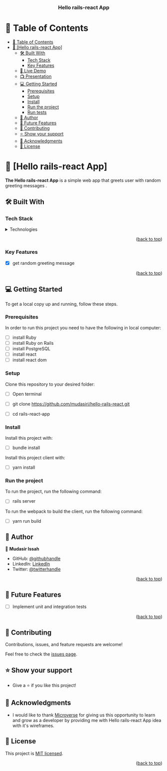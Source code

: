 <a name="readme-top"></a>

<div align="center">
  <h3><b>Hello rails-react App</b></h3>
</div>

# 📗 Table of Contents

- [📗 Table of Contents](#-table-of-contents)
- [📖 \[Hello rails-react App\] ](#-budget-app-)
  - [🛠 Built With ](#-built-with-)
    - [Tech Stack ](#tech-stack-)
    - [Key Features ](#key-features-)
  - [🚀 Live Demo](#live-demo)
  - [📺 Presentation ](#presentation)
  - [💻 Getting Started ](#-getting-started-)
    - [Prerequisites](#prerequisites)
    - [Setup](#setup)
    - [Install](#install)
    - [Run the project](#run-the-project)
    - [Run tests](#run-tests)
  - [👤 Author ](#-author-)
  - [🔭 Future Features ](#-future-features-)
  - [🤝 Contributing ](#-contributing-)
  - [⭐️ Show your support ](#️-show-your-support-)
  - [🙏 Acknowledgments ](#-acknowledgments-)
  - [📝 License ](#-license-)

<!-- PROJECT DESCRIPTION -->

# 📖 [Hello rails-react App] <a name="about-project"></a>

**The Hello rails-react App** is a simple web app that greets user with random greeting messages .

## 🛠 Built With <a name="built-with-Ruby"></a>

### Tech Stack <a name="tech-stack"></a>

<details>
<summary>Technologies</summary>
  <ul>
    <li><a href="https://www.ruby-lang.org/en/">Ruby</a></li>
    <li><a href="https://rubyonrails.org/">Ruby on Rails</a></li>
    <li><a href="https://www.postgresql.org/">PostgreSQL</a></li>
    <li><a href="https://legacy.reactjs.org/">React</a></li>
  </ul>
</details>

<p align="right">(<a href="#readme-top">back to top</a>)</p>

<!-- Features -->

### Key Features <a name="key-features"></a>
- [x] get random greeting message


<p align="right">(<a href="#readme-top">back to top</a>)</p>

<!-- GETTING STARTED -->

## 💻 Getting Started <a name="getting-started"></a>

To get a local copy up and running, follow these steps.

### Prerequisites

In order to run this project you need to have the following in local computer:

- [ ] install Ruby
- [ ] install Ruby on Rails
- [ ] install PostgreSQL
- [ ] install react
- [ ] install react dom

### Setup

Clone this repository to your desired folder:

- [ ] Open terminal
- [ ] git clone https://github.com/mudasiri/hello-rails-react.git
- [ ] cd rails-react-app
  

### Install

Install this project with:

 - [ ] bundle install

Install this project client with:

 - [ ] yarn install


### Run the project

To run the project, run the following command:

- [ ] rails server

To run the webpack to build the client, run the following command:

- [ ] yarn run build

<!-- AUTHORS -->

## 👤 Author <a name="authors"></a>

👤 **Mudasir Issah**

- GitHub: [@githubhandle](https://github.com/mudasiri) 
- LinkedIn: [LinkedIn](https://www.linkedin.com/in/mudasiri/)
- Twitter: [@twitterhandle](https://twitter.com/mudasiri) 


<p align="right">(<a href="#readme-top">back to top</a>)</p>

<!-- FUTURE FEATURES -->

## 🔭 Future Features <a name="future-features"></a>

- [ ] Implement unit and integration tests

<p align="right">(<a href="#readme-top">back to top</a>)</p>

<!-- CONTRIBUTING -->

## 🤝 Contributing <a name="contributing"></a>

Contributions, issues, and feature requests are welcome!

Feel free to check the [issues page](https://github.com/mudasiri/hello-rails-react.git/issues).


<!-- SUPPORT -->

## ⭐️ Show your support <a name="support"></a>

- Give a ⭐️ if you like this project!


<!-- ACKNOWLEDGEMENTS -->

## 🙏 Acknowledgments <a name="acknowledgements"></a>

-  I would like to thank [Microverse](https://www.microverse.org/) for giving us this opportunity to learn and grow as a developer by providing me with Hello rails-react App idea with it's wireframes.


<!-- LICENSE -->

## 📝 License <a name="license"></a>

This project is [MIT licensed](./LICENSE).

<p align="right">(<a href="#readme-top">back to top</a>)</p>
